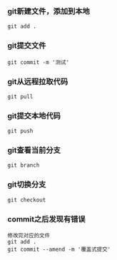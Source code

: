 
### git新建文件，添加到本地
    git add .
### git提交文件
    git commit -m '测试'
### git从远程拉取代码
    git pull
### git提交本地代码
    git push
### git查看当前分支
    git branch
### git切换分支
    git checkout
### commit之后发现有错误
    修改完对应的文件
    git add .
    git commit --amend -m '覆盖式提交'